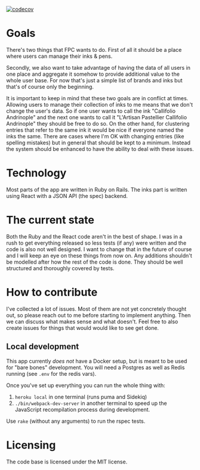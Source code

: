 [![codecov](https://codecov.io/gh/ujh/fountainpencompanion/branch/master/graph/badge.svg?token=A4PS79JPB3)](https://codecov.io/gh/ujh/fountainpencompanion)

# Goals

There's two things that FPC wants to do. First of all it should be a place where users can manage their inks & pens.

Secondly, we also want to take advantage of having the data of all users in one place and aggregate it somehow to provide additional value to the whole user base. For now that's just a simple list of brands and inks but that's of course only the beginning.

It is important to keep in mind that these two goals are in conflict at times. Allowing users to manage their collection of inks to me means that we don't change the user's data. So if one user wants to call the ink "Callifolio Andrinople" and the next one wants to call it "L'Artisan Pastellier Callifolio Andrinople" they should be free to do so. On the other hand, for clustering entries that refer to the same ink it would be nice if everyone named the inks the same. There are cases where I'm OK with changing entries (like spelling mistakes) but in general that should be kept to a minimum. Instead the system should be enhanced to have the ability to deal with these issues.

# Technology

Most parts of the app are written in Ruby on Rails. The inks part is written using React with a JSON API (the spec) backend.

# The current state

Both the Ruby and the React code aren't in the best of shape. I was in a rush to get everything released so less tests (if any) were written and the code is also not well designed. I want to change that in the future of course and I will keep an eye on these things from now on. Any additions shouldn't be modelled after how the rest of the code is done. They should be well structured and thoroughly covered by tests.

# How to contribute

I've collected a lot of issues. Most of them are not yet concretely thought out, so please reach out to me before starting to implement anything. Then we can discuss what makes sense and what doesn't. Feel free to also create issues for things that would would like to see get done.

## Local development

This app currently _does not_ have a Docker setup, but is meant to be used for "bare bones" development. You will need a Postgres as well as Redis running (see `.env` for the redis vars).

Once you've set up everything you can run the whole thing with:

1. `heroku local` in one terminal (runs puma and Sidekiq)
2. `./bin/webpack-dev-server` in another terminal to speed up the JavaScript recompilation process during development.

Use `rake` (without any arguments) to run the rspec tests.

# Licensing

The code base is licensed under the MIT license.
